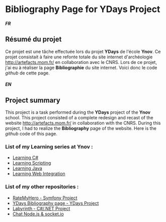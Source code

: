 # Bibliography Page for YDays Project


##### FR

## Résumé du projet

Ce projet est une tâche effectuée lors du projet **YDays** de l'école **Ynov**. Ce projet consistait à faire une refonte totale du site internet d'archéologie http://artefacts.mom.fr/ en collaboration avec le CNRS. Lors de ce projet, j'ai eu à réaliser la page **Bibliographie** du site internet. Voici donc le code *github* de cette page.


##### EN

## Project summary

This project is a task performed during the **YDays** project of the **Ynov** school. This project consisted of a complete redesign and recast of the website http://artefacts.mom.fr/ in collaboration with the CNRS. During this project, I had to realize the **Bibliography** page of the website. Here is the *github* code of this page.



### List of my Learning series at Ynov :

* [Learning C#](https://github.com/ImMyst/Learning-CSharp-B2)
* [Learning Scripting](https://github.com/ImMyst/Learning-Scripting-B2)
* [Learning Java](https://github.com/ImMyst/Learning-Java-B1)
* [Learning Web Integration](https://github.com/ImMyst/Learning-Web-integration)

### List of my other repositories :

* [RateMyHero - Symfony Project](https://github.com/ImMyst/RateMyHero)
* [YDays Bibliography page - YDays Project](https://github.com/ImMyst/Ydays-Bibliography-page)
* [Labyrinth - C#/.NET Project](https://github.com/ImMyst/Labyrinth-CSharp)
* [Chat Node.js & socket.io](https://github.com/ImMyst/Chat-Node.js-socket.io)
